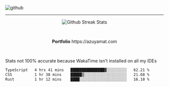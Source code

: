 ![github](https://media.discordapp.net/attachments/881363147364118528/1142610121697021952/background.png?width=1000&height=300)<br>
___
<p align="center">
  <img alt="Github Streak Stats" src="https://streak-stats.demolab.com?user=Azuyamat&theme=transparent&hide_border=true"/>
</p><br>
<p align="center">
      <strong>Portfolio</strong> https://azuyamat.com
</p><br>

Stats not 100% accurate because WakaTime isn't installed on all my IDEs
<!--START_SECTION:waka-->

```txt
TypeScript   4 hrs 41 mins   ███████████████▓░░░░░░░░░   62.21 %
CSS          1 hr 38 mins    █████▒░░░░░░░░░░░░░░░░░░░   21.68 %
Rust         1 hr 12 mins    ████░░░░░░░░░░░░░░░░░░░░░   16.10 %
```

<!--END_SECTION:waka-->
